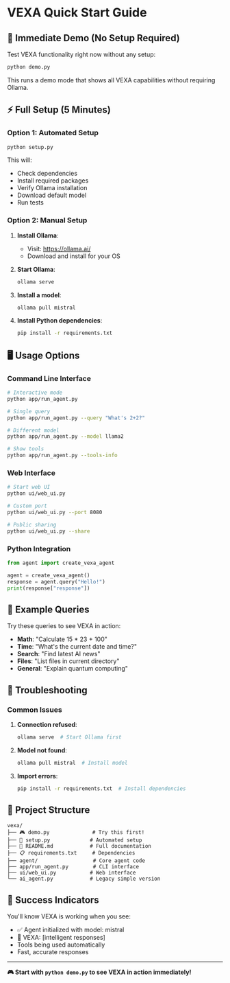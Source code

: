 # VEXA Quick Start Guide

## 🚀 Immediate Demo (No Setup Required)

Test VEXA functionality right now without any setup:

```bash
python demo.py
```

This runs a demo mode that shows all VEXA capabilities without requiring Ollama.

## ⚡ Full Setup (5 Minutes)

### Option 1: Automated Setup

```bash
python setup.py
```

This will:
- Check dependencies
- Install required packages
- Verify Ollama installation
- Download default model
- Run tests

### Option 2: Manual Setup

1. **Install Ollama**:
   - Visit: https://ollama.ai/
   - Download and install for your OS

2. **Start Ollama**:
   ```bash
   ollama serve
   ```

3. **Install a model**:
   ```bash
   ollama pull mistral
   ```

4. **Install Python dependencies**:
   ```bash
   pip install -r requirements.txt
   ```

## 🖥️ Usage Options

### Command Line Interface

```bash
# Interactive mode
python app/run_agent.py

# Single query
python app/run_agent.py --query "What's 2+2?"

# Different model
python app/run_agent.py --model llama2

# Show tools
python app/run_agent.py --tools-info
```

### Web Interface

```bash
# Start web UI
python ui/web_ui.py

# Custom port
python ui/web_ui.py --port 8080

# Public sharing
python ui/web_ui.py --share
```

### Python Integration

```python
from agent import create_vexa_agent

agent = create_vexa_agent()
response = agent.query("Hello!")
print(response["response"])
```

## 🎯 Example Queries

Try these queries to see VEXA in action:

- **Math**: "Calculate 15 * 23 + 100"
- **Time**: "What's the current date and time?"  
- **Search**: "Find latest AI news"
- **Files**: "List files in current directory"
- **General**: "Explain quantum computing"

## 🔧 Troubleshooting

### Common Issues

1. **Connection refused**:
   ```bash
   ollama serve  # Start Ollama first
   ```

2. **Model not found**:
   ```bash
   ollama pull mistral  # Install model
   ```

3. **Import errors**:
   ```bash
   pip install -r requirements.txt  # Install dependencies
   ```

## 📁 Project Structure

```
vexa/
├── 🎮 demo.py              # Try this first!
├── 🔧 setup.py             # Automated setup
├── 📖 README.md            # Full documentation
├── 📋 requirements.txt     # Dependencies
├── agent/                  # Core agent code
├── app/run_agent.py        # CLI interface
├── ui/web_ui.py           # Web interface
└── ai_agent.py            # Legacy simple version
```

## 🎉 Success Indicators

You'll know VEXA is working when you see:
- ✅ Agent initialized with model: mistral
- 🤖 VEXA: [intelligent responses]
- Tools being used automatically
- Fast, accurate responses

---

**🎮 Start with `python demo.py` to see VEXA in action immediately!**
